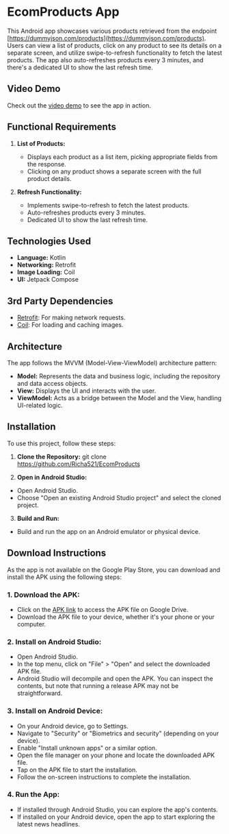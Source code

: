 # EcomProducts App

This Android app showcases various products retrieved from the endpoint [https://dummyjson.com/products](https://dummyjson.com/products). Users can view a list of products, click on any product to see its details on a separate screen, and utilize swipe-to-refresh functionality to fetch the latest products. The app also auto-refreshes products every 3 minutes, and there's a dedicated UI to show the last refresh time.

## Video Demo

Check out the [video demo](https://drive.google.com/file/d/1gAVqjoWTbulfI0XkPxsjzoBFjbcwHWfL/view?usp=sharing) to see the app in action.


## Functional Requirements

1. **List of Products:**
   - Displays each product as a list item, picking appropriate fields from the response.
   - Clicking on any product shows a separate screen with the full product details.

2. **Refresh Functionality:**
   - Implements swipe-to-refresh to fetch the latest products.
   - Auto-refreshes products every 3 minutes.
   - Dedicated UI to show the last refresh time.

## Technologies Used

- **Language:** Kotlin
- **Networking:** Retrofit
- **Image Loading:** Coil
- **UI:** Jetpack Compose

## 3rd Party Dependencies

- [Retrofit](https://square.github.io/retrofit/): For making network requests.
- [Coil](https://coil-kt.github.io/coil/): For loading and caching images.

## Architecture

The app follows the MVVM (Model-View-ViewModel) architecture pattern:

- **Model:** Represents the data and business logic, including the repository and data access objects.
- **View:** Displays the UI and interacts with the user.
- **ViewModel:** Acts as a bridge between the Model and the View, handling UI-related logic.

## Installation

To use this project, follow these steps:

1. **Clone the Repository:**
git clone https://github.com/Richa521/EcomProducts


2. **Open in Android Studio:**
- Open Android Studio.
- Choose "Open an existing Android Studio project" and select the cloned project.

3. **Build and Run:**
- Build and run the app on an Android emulator or physical device.

## Download Instructions

As the app is not available on the Google Play Store, you can download and install the APK using the following steps:

### 1. Download the APK:

- Click on the [APK link](https://drive.google.com/file/d/1PrxjEFHcYLqT4vYoLWK48CtemJs4Dhs2/view?usp=sharing) to access the APK file on Google Drive.
- Download the APK file to your device, whether it's your phone or your computer.

### 2. Install on Android Studio:

- Open Android Studio.
- In the top menu, click on "File" > "Open" and select the downloaded APK file.
- Android Studio will decompile and open the APK. You can inspect the contents, but note that running a release APK may not be straightforward.

### 3. Install on Android Device:

- On your Android device, go to Settings.
- Navigate to "Security" or "Biometrics and security" (depending on your device).
- Enable "Install unknown apps" or a similar option.
- Open the file manager on your phone and locate the downloaded APK file.
- Tap on the APK file to start the installation.
- Follow the on-screen instructions to complete the installation.

### 4. Run the App:

- If installed through Android Studio, you can explore the app's contents.
- If installed on your Android device, open the app to start exploring the latest news headlines.
